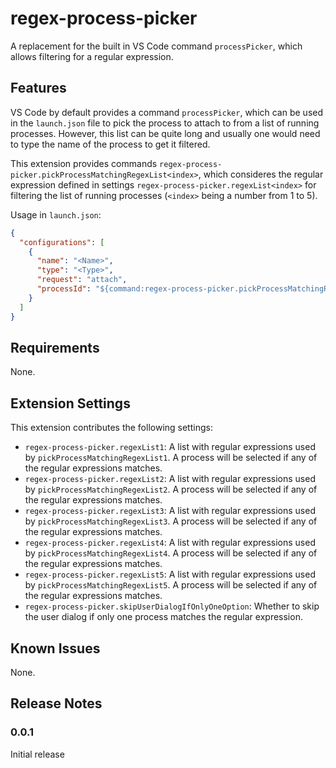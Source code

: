 # regex-process-picker

A replacement for the built in VS Code command `processPicker`, which allows filtering for a regular expression.

## Features

VS Code by default provides a command `processPicker`, which can be used in the `launch.json` file to pick the process to attach to from a list of running processes. However, this list can be quite long and usually one would need to type the name of the process to get it filtered.

This extension provides commands `regex-process-picker.pickProcessMatchingRegexList<index>`, which consideres the regular expression defined in settings `regex-process-picker.regexList<index>` for filtering the list of running processes (`<index>` being a number from 1 to 5).

Usage in `launch.json`:

```json
{
  "configurations": [
    {
      "name": "<Name>",
      "type": "<Type>",
      "request": "attach",
      "processId": "${command:regex-process-picker.pickProcessMatchingRegexList<index>}"
    }
  ]
}
```

## Requirements

None.

## Extension Settings

This extension contributes the following settings:

- `regex-process-picker.regexList1`: A list with regular expressions used by `pickProcessMatchingRegexList1`. A process will be selected if any of the regular expressions matches.
- `regex-process-picker.regexList2`: A list with regular expressions used by `pickProcessMatchingRegexList2`. A process will be selected if any of the regular expressions matches.
- `regex-process-picker.regexList3`: A list with regular expressions used by `pickProcessMatchingRegexList3`. A process will be selected if any of the regular expressions matches.
- `regex-process-picker.regexList4`: A list with regular expressions used by `pickProcessMatchingRegexList4`. A process will be selected if any of the regular expressions matches.
- `regex-process-picker.regexList5`: A list with regular expressions used by `pickProcessMatchingRegexList5`. A process will be selected if any of the regular expressions matches.
- `regex-process-picker.skipUserDialogIfOnlyOneOption`: Whether to skip the user dialog if only one process matches the regular expression.

## Known Issues

None.

## Release Notes

### 0.0.1

Initial release
